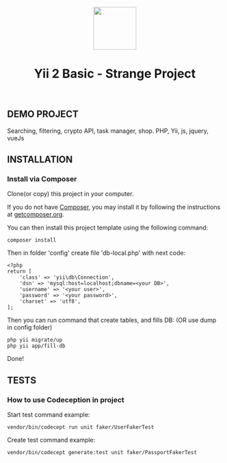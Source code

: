 <p align="center">
    <a href="https://github.com/yiisoft" target="_blank">
        <img src="https://avatars0.githubusercontent.com/u/993323" height="100px">
    </a>
    <h1 align="center">Yii 2 Basic - Strange Project</h1>
    <br>
</p>



DEMO PROJECT 
------------
Searching, filtering, crypto API, task manager, shop.
PHP, Yii, js, jquery, vueJs

INSTALLATION
------------

### Install via Composer

Clone(or copy) this project in your computer.


If you do not have [Composer](http://getcomposer.org/), you may install it by following the instructions
at [getcomposer.org](http://getcomposer.org/doc/00-intro.md#installation-nix).

You can then install this project template using the following command:

~~~
composer install
~~~

Then in folder 'config' create file 'db-local.php' with next code:
~~~
<?php
return [
    'class' => 'yii\db\Connection',
    'dsn' => 'mysql:host=localhost;dbname=<your DB>',
    'username' => '<your user>',
    'password' => '<your password>',
    'charset' => 'utf8',
];
~~~

Then you can run command that create tables, and fills DB: (OR use dump in config folder)

~~~
php yii migrate/up
php yii app/fill-db
~~~

Done!


TESTS
------------

### How to use Codeception in project
Start test command example:
~~~
vendor/bin/codecept run unit faker/UserFakerTest
~~~

Create test command example:
~~~
vendor/bin/codecept generate:test unit faker/PassportFakerTest
~~~


